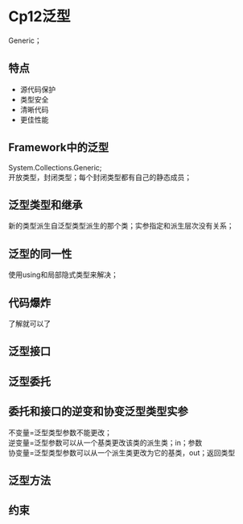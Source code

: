 # Cp12泛型
Generic；
## 特点
* 源代码保护
* 类型安全
* 清晰代码
* 更佳性能
## Framework中的泛型
System.Collections.Generic;  
开放类型，封闭类型；每个封闭类型都有自己的静态成员；
## 泛型类型和继承
新的类型派生自泛型类型派生的那个类；实参指定和派生层次没有关系；
## 泛型的同一性
使用using和局部隐式类型来解决；
## 代码爆炸
了解就可以了
## 泛型接口
## 泛型委托
## 委托和接口的逆变和协变泛型类型实参
不变量=泛型类型参数不能更改；  
逆变量=泛型参数可以从一个基类更改该类的派生类；in；参数  
协变量=泛型类型参数可以从一个派生类更改为它的基类，out；返回类型  
## 泛型方法
## 约束
